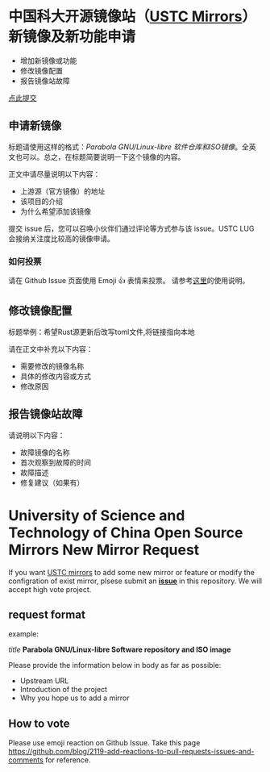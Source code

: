 # 中国科大开源镜像站（[USTC Mirrors](http://mirrors.ustc.edu.cn/)）新镜像及新功能申请

* 增加新镜像或功能
* 修改镜像配置
* 报告镜像站故障

[点此提交](https://github.com/ustclug/mirrorrequest/issues/new)
 
## 申请新镜像

标题请使用这样的格式：*Parabola GNU/Linux-libre 软件仓库和ISO镜像*。全英文也可以。总之，在标题简要说明一下这个镜像的内容。

正文中请尽量说明以下内容：

- 上游源（官方镜像）的地址
- 该项目的介绍
- 为什么希望添加该镜像

提交 issue 后，您可以召唤小伙伴们通过评论等方式参与该 issue。USTC LUG 会接纳关注度比较高的镜像申请。

### 如何投票

请在 Github Issue 页面使用 Emoji :+1: 表情来投票。
请参考[这里](https://github.com/blog/2119-add-reactions-to-pull-requests-issues-and-comments)的使用说明。

## 修改镜像配置

标题举例：希望Rust源更新后改写toml文件,将链接指向本地

请在正文中补充以下内容：

* 需要修改的镜像名称
* 具体的修改内容或方式
* 修改原因

## 报告镜像站故障

请说明以下内容：

* 故障镜像的名称
* 首次观察到故障的时间
* 故障描述
* 修复建议（如果有）

# University of Science and Technology of China Open Source Mirrors New Mirror Request

If you want [USTC mirrors](http://mirrors.ustc.edu.cn/) to add some new mirror or feature or modify the configration of exist mirror, plsese submit an [**issue**](https://github.com/ustclug/mirrorrequest/issues) in this repository. We will accept high vote project.

## request format

example:

*title*  **Parabola GNU/Linux-libre Software repository and ISO image**

Please provide the information below in body as far as possible:

- Upstream URL
- Introduction of the project
- Why you hope us to add a mirror

## How to vote

Please use emoji reaction on Github Issue.
Take this page  https://github.com/blog/2119-add-reactions-to-pull-requests-issues-and-comments for reference.
